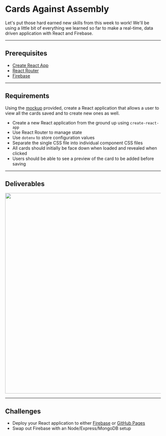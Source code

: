 # Cards Against Assembly

Let's put those hard earned new skills from this week to work! We'll be using a little bit of everything we learned so far to make a real-time, data driven application with React and Firebase. 

---

## Prerequisites

* [Create React App](https://github.com/facebookincubator/create-react-app)
* [React Router](https://github.com/ReactTraining/react-router)
* [Firebase](https://firebase.google.com/)

---

## Requirements

Using the [mockup](./mockup) provided, create a React application that allows a user to view all the cards saved and to create new ones as well. 

* Create a new React application from the ground up using `create-react-app`
* Use React Router to manage state 
* Use `dotenv` to store configuration values
* Separate the single CSS file into individual component CSS files 
* All cards should initially be face down when loaded and revealed when clicked
* Users should be able to see a preview of the card to be added before saving

---

## Deliverables

<kbd><img src="https://cloud.githubusercontent.com/assets/204420/25261694/e92abc3a-2618-11e7-9615-941dcd54bed4.png" width="650" /></kbd>

---

## Challenges

* Deploy your React application to either [Firebase](https://firebase.google.com/docs/hosting/deploying) or [GitHub Pages](https://pages.github.com/)
* Swap out Firebase with an Node/Express/MongoDB setup  
